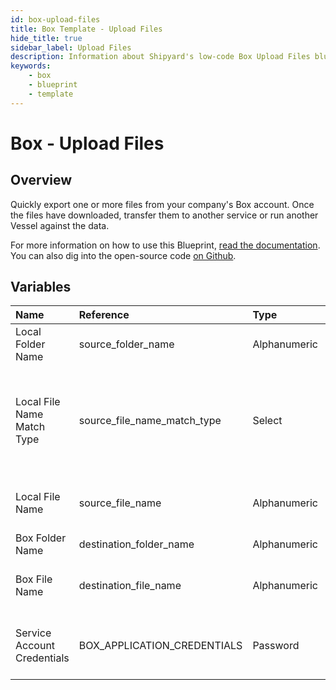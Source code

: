 ```yaml
---
id: box-upload-files
title: Box Template - Upload Files
hide_title: true
sidebar_label: Upload Files
description: Information about Shipyard's low-code Box Upload Files blueprint. Quickly export one or more files from your company&#39;s Box account. Once the files have downloaded, transfer them to another service or run another Vessel against the data.
keywords:
    - box
    - blueprint
    - template
---
```


# Box - Upload Files

## Overview

Quickly export one or more files from your company&#39;s Box account. Once the files have downloaded, transfer them to another service or run another Vessel against the data.

For more information on how to use this Blueprint, [read the documentation](https://www.shipyardapp.com/docs/blueprint-library/box). You can also dig into the open-source code [on Github](https://github.com/shipyardapp/box-blueprints).

## Variables

| Name | Reference | Type | Required | Default | Options | Description |
|:---|:---|:---|:---|:---|:---|:---|
| Local Folder Name | source_folder_name | Alphanumeric | :heavy_minus_sign: |  | - | - |
| Local File Name Match Type | source_file_name_match_type | Select | :white_check_mark: | `exact_match` | Exact Match: `exact_match`<br></br><br></br>Regex Match: `regex_match` | - |
| Local File Name | source_file_name | Alphanumeric | :heavy_minus_sign: |  | - | If left blank, will retain the original file name |
| Box Folder Name | destination_folder_name | Alphanumeric | :heavy_minus_sign: |  | - | - |
| Box File Name | destination_file_name | Alphanumeric | :heavy_minus_sign: |  | - | If left blank, will use the original file name |
| Service Account Credentials | BOX_APPLICATION_CREDENTIALS | Password | :white_check_mark: | - | - | JSON from a Box Service Account key |


